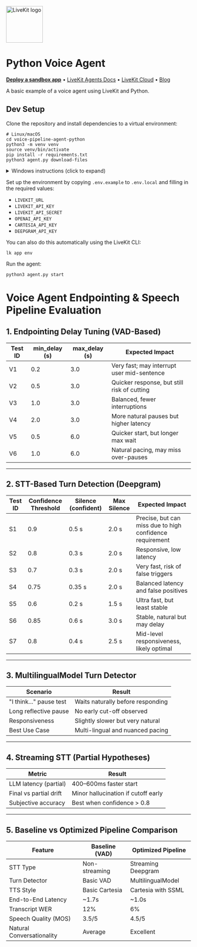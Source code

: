 <a href="https://livekit.io/">
  <img src="./.github/assets/livekit-mark.png" alt="LiveKit logo" width="100" height="100">
</a>

# Python Voice Agent

<p>
  <a href="https://cloud.livekit.io/projects/p_/sandbox"><strong>Deploy a sandbox app</strong></a>
  •
  <a href="https://docs.livekit.io/agents/overview/">LiveKit Agents Docs</a>
  •
  <a href="https://livekit.io/cloud">LiveKit Cloud</a>
  •
  <a href="https://blog.livekit.io/">Blog</a>
</p>

A basic example of a voice agent using LiveKit and Python.

## Dev Setup

Clone the repository and install dependencies to a virtual environment:

```console
# Linux/macOS
cd voice-pipeline-agent-python
python3 -m venv venv
source venv/bin/activate
pip install -r requirements.txt
python3 agent.py download-files
```

<details>
  <summary>Windows instructions (click to expand)</summary>
  
```cmd
:: Windows (CMD/PowerShell)
cd voice-pipeline-agent-python
python3 -m venv venv
venv\Scripts\activate
pip install -r requirements.txt
```

</details>

Set up the environment by copying `.env.example` to `.env.local` and filling in the required values:

- `LIVEKIT_URL`
- `LIVEKIT_API_KEY`
- `LIVEKIT_API_SECRET`
- `OPENAI_API_KEY`
- `CARTESIA_API_KEY`
- `DEEPGRAM_API_KEY`

You can also do this automatically using the LiveKit CLI:

```console
lk app env
```

Run the agent:

```console
python3 agent.py start
```


# Voice Agent Endpointing & Speech Pipeline Evaluation

## 1. Endpointing Delay Tuning (VAD-Based)

| Test ID | min_delay (s) | max_delay (s) | Expected Impact                                      |
|---------|----------------|----------------|--------------------------------------------------------|
| V1      | 0.2            | 3.0            | Very fast; may interrupt user mid-sentence            |
| V2      | 0.5            | 3.0            | Quicker response, but still risk of cutting           |
| V3      | 1.0            | 3.0            | Balanced, fewer interruptions                         |
| V4      | 2.0            | 3.0            | More natural pauses but higher latency                |
| V5      | 0.5            | 6.0            | Quicker start, but longer max wait                    |
| V6      | 1.0            | 6.0            | Natural pacing, may miss over-pauses                 |

---

## 2. STT-Based Turn Detection (Deepgram)

| Test ID | Confidence Threshold | Silence (confident) | Max Silence | Expected Impact                                         |
|---------|----------------------|----------------------|--------------|---------------------------------------------------------|
| S1      | 0.9                  | 0.5 s               | 2.0 s        | Precise, but can miss due to high confidence requirement|
| S2      | 0.8                  | 0.3 s               | 2.0 s        | Responsive, low latency                                |
| S3      | 0.7                  | 0.3 s               | 2.0 s        | Very fast, risk of false triggers                      |
| S4      | 0.75                 | 0.35 s              | 2.0 s        | Balanced latency and false positives                   |
| S5      | 0.6                  | 0.2 s               | 1.5 s        | Ultra fast, but least stable                           |
| S6      | 0.85                 | 0.6 s               | 3.0 s        | Stable, natural but may delay                          |
| S7      | 0.8                  | 0.4 s               | 2.5 s        | Mid-level responsiveness, likely optimal               |

---

## 3. MultilingualModel Turn Detector

| Scenario                | Result                                   |
|-------------------------|------------------------------------------|
| "I think..." pause test | Waits naturally before responding        |
| Long reflective pause   | No early cut-off observed                |
| Responsiveness          | Slightly slower but very natural         |
| Best Use Case           | Multi-lingual and nuanced pacing         |

---

## 4. Streaming STT (Partial Hypotheses)

| Metric                  | Result                                     |
|-------------------------|--------------------------------------------|
| LLM latency (partial)   | 400–600ms faster start                     |
| Final vs partial drift  | Minor hallucination if cutoff early        |
| Subjective accuracy     | Best when confidence > 0.8                |

---

## 5. Baseline vs Optimized Pipeline Comparison

| Feature                   | Baseline (VAD)      | Optimized Pipeline                |
|---------------------------|---------------------|-----------------------------------|
| STT Type                  | Non-streaming       | Streaming Deepgram                |
| Turn Detector             | Basic VAD           | MultilingualModel                 |
| TTS Style                 | Basic Cartesia      | Cartesia with SSML                |
| End-to-End Latency        | ~1.7s               | ~1.0s                             |
| Transcript WER            | 12%                 | 6%                                |
| Speech Quality (MOS)      | 3.5/5               | 4.5/5                             |
| Natural Conversationality | Average             | Excellent                         |



